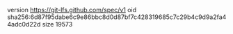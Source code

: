version https://git-lfs.github.com/spec/v1
oid sha256:6d87f95dabe6c9e86bbc8d0d87bf7c428319685c7c29b4c9d9a2fa44adc0d22d
size 19573
